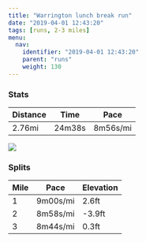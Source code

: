 ```yaml
---
title: "Warrington lunch break run"
date: "2019-04-01 12:43:20"
tags: [runs, 2-3 miles]
menu:
  nav:
    identifier: "2019-04-01 12:43:20"
    parent: "runs"
    weight: 130
---
```


### Stats

| Distance | Time | Pace |
|----------|------|------|
|2.76mi|24m38s|8m56s/mi|

<img src='https://maps.googleapis.com/maps/api/staticmap?maptype=roadmap&path=enc:i{zdIj{uN`Hf@~@vHzEvLbPsCfByCnAeMqAwe@sOaKoBoOaCyCu`@uDh_@`CfCjBfCjHiE|Av@f@@zR}Edc@sFX&key=AIzaSyAfqMeaZ1CCJFGP5cWud__oZnT_Pybg-1M&size=800x800&markers=color:yellow|label:S|53.39077,-2.57478&markers=color:green|label:F|53.390429999999995,-2.574969999999999'>

### Splits

| Mile | Pace | Elevation |
|------|------|-----------|
|1|9m00s/mi|2.6ft|
|2|8m58s/mi|-3.9ft|
|3|8m44s/mi|0.3ft|
